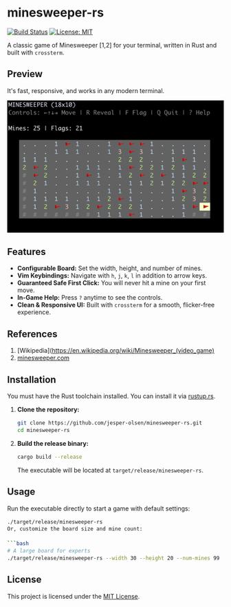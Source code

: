 # minesweeper-rs

[![Build Status](https://github.com/jesper-olsen/minesweeper-rs/actions/workflows/rust.yml/badge.svg)](https://github.com/jesper-olsen/minesweeper-rs/actions)
[![License: MIT](https://img.shields.io/badge/License-MIT-yellow.svg)](https://opensource.org/licenses/MIT)

A classic game of Minesweeper [1,2] for your terminal, written in Rust and built with `crossterm`.

## Preview

It's fast, responsive, and works in any modern terminal.

![alt text](Assets/screenshot.png "Game UI")


## Features

-   **Configurable Board:** Set the width, height, and number of mines.
-   **Vim Keybindings:** Navigate with `h`, `j`, `k`, `l` in addition to arrow keys.
-   **Guaranteed Safe First Click:** You will never hit a mine on your first move.
-   **In-Game Help:** Press `?` anytime to see the controls.
-   **Clean & Responsive UI:** Built with `crossterm` for a smooth, flicker-free experience.

## References

1. [Wikipedia](https://en.wikipedia.org/wiki/Minesweeper_(video_game)
2. [minesweeper.com](https://minesweepergame.com/)


## Installation


You must have the Rust toolchain installed. You can install it via [rustup.rs](https://rustup.rs/).
1.  **Clone the repository:**
    ```bash
    git clone https://github.com/jesper-olsen/minesweeper-rs.git
    cd minesweeper-rs
    ```

2.  **Build the release binary:**
    ```bash
    cargo build --release
    ```
    The executable will be located at `target/release/minesweeper-rs`.

## Usage

Run the executable directly to start a game with default settings:

```bash
./target/release/minesweeper-rs
Or, customize the board size and mine count:

```bash
# A large board for experts
./target/release/minesweeper-rs --width 30 --height 20 --num-mines 99
```

## License

This project is licensed under the [MIT License](LICENSE).
